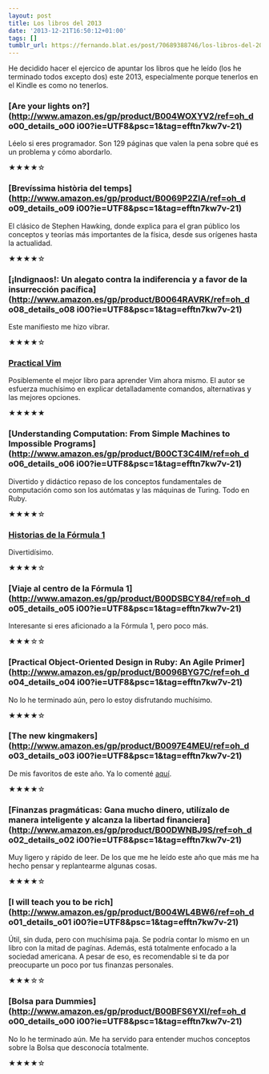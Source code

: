 ```yaml
---
layout: post
title: Los libros del 2013
date: '2013-12-21T16:50:12+01:00'
tags: []
tumblr_url: https://fernando.blat.es/post/70689388746/los-libros-del-2013
---
```

He decidido hacer el ejercico de apuntar los libros que he leído (los he terminado todos excepto dos) este 2013, especialmente porque tenerlos en el Kindle es como no tenerlos.

### [Are your lights on?](http://www.amazon.es/gp/product/B004WOXYV2/ref=oh_d __o00_details_o00__ i00?ie=UTF8&psc=1&tag=efftn7kw7v-21)

Léelo si eres programador. Son 129 páginas que valen la pena sobre qué es un problema y cómo abordarlo.

★★★★☆

### [Brevíssima història del temps](http://www.amazon.es/gp/product/B0069P2ZIA/ref=oh_d __o09_details_o09__ i00?ie=UTF8&psc=1&tag=efftn7kw7v-21)

El clásico de Stephen Hawking, donde explica para el gran público los conceptos y teorías más importantes de la física, desde sus orígenes hasta la actualidad.

★★★★☆

### [¡Indignaos!: Un alegato contra la indiferencia y a favor de la insurrección pacífica](http://www.amazon.es/gp/product/B0064RAVRK/ref=oh_d __o08_details_o08__ i00?ie=UTF8&psc=1&tag=efftn7kw7v-21)

Este manifiesto me hizo vibrar.

★★★★☆

### [Practical Vim](http://www.amazon.es/Practical-Vim-Thought-Pragmatic-Programmers/dp/1934356980/ref=sr_1_1?ie=UTF8&qid=1387640058&sr=8-1&keywords=practical+vim&tag=efftn7kw7v-21)

Posiblemente el mejor libro para aprender Vim ahora mismo. El autor se esfuerza muchísimo en explicar detalladamente comandos, alternativas y las mejores opciones.

★★★★★

### [Understanding Computation: From Simple Machines to Impossible Programs](http://www.amazon.es/gp/product/B00CT3C4IM/ref=oh_d __o06_details_o06__ i00?ie=UTF8&psc=1&tag=efftn7kw7v-21)

Divertido y didáctico repaso de los conceptos fundamentales de computación como son los autómatas y las máquinas de Turing. Todo en Ruby.

★★★★☆

### [Historias de la Fórmula 1](http://www.amazon.es/Historias-F%C3%B3rmula-Fernando-ALonso-r%C3%A1pido/dp/8415405529/ref=sr_1_1?ie=UTF8&qid=1387640950&sr=8-1&keywords=historias+de+la+formula+1&tag=efftn7kw7v-21)

Divertidísimo.

★★★★☆

### [Viaje al centro de la Fórmula 1](http://www.amazon.es/gp/product/B00DSBCY84/ref=oh_d __o05_details_o05__ i00?ie=UTF8&psc=1&tag=efftn7kw7v-21)

Interesante si eres aficionado a la Fórmula 1, pero poco más.

★★★☆☆

### [Practical Object-Oriented Design in Ruby: An Agile Primer](http://www.amazon.es/gp/product/B0096BYG7C/ref=oh_d __o04_details_o04__ i00?ie=UTF8&psc=1&tag=efftn7kw7v-21)

No lo he terminado aún, pero lo estoy disfrutando muchísimo.

★★★★☆

### [The new kingmakers](http://www.amazon.es/gp/product/B0097E4MEU/ref=oh_d __o03_details_o03__ i00?ie=UTF8&psc=1&tag=efftn7kw7v-21)

De mis favoritos de este año. Ya lo comenté [aquí](http://fernando.blat.es/2020/04/25/2013-12-05-the-new-kingmakers.html).

★★★★☆

### [Finanzas pragmáticas: Gana mucho dinero, utilízalo de manera inteligente y alcanza la libertad financiera](http://www.amazon.es/gp/product/B00DWNBJ9S/ref=oh_d __o02_details_o02__ i00?ie=UTF8&psc=1&tag=efftn7kw7v-21)

Muy ligero y rápido de leer. De los que me he leído este año que más me ha hecho pensar y replantearme algunas cosas.

★★★★☆

### [I will teach you to be rich](http://www.amazon.es/gp/product/B004WL4BW6/ref=oh_d __o01_details_o01__ i00?ie=UTF8&psc=1&tag=efftn7kw7v-21)

Útil, sin duda, pero con muchísima paja. Se podría contar lo mismo en un libro con la mitad de pagínas. Además, está totalmente enfocado a la sociedad americana. A pesar de eso, es recomendable si te da por preocuparte un poco por tus finanzas personales.

★★★☆☆

### [Bolsa para Dummies](http://www.amazon.es/gp/product/B00BFS6YXI/ref=oh_d __o00_details_o00__ i00?ie=UTF8&psc=1&tag=efftn7kw7v-21)

No lo he terminado aún. Me ha servido para entender muchos conceptos sobre la Bolsa que desconocía totalmente.

★★★★☆

